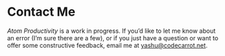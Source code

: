 # Contact Me

_Atom Productivity_ is a work in progress. If you’d like to let me know about an error (I’m sure there are a few), or if you just have a question or want to offer some constructive feedback, email me at [yashu@codecarrot.net](mailto:yashu@codecarrot.net).